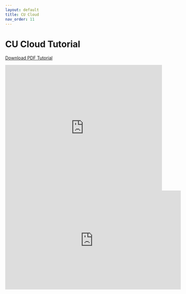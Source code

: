 ```yaml
---
layout: default
title: CU Cloud
nav_order: 11
---
```


# CU Cloud Tutorial

<a href="https://luciajayne.github.io/obp-librec-main/content/tutorials/OpenStack_VNC.pdf" target="_blank">Download PDF Tutorial</a>

<embed src="https://luciajayne.github.io/obp-librec-main/content/tutorials/OpenStack_VNC.pdf" type="application/pdf" width="500" height="400"/>

<iframe width="560" height="315" src="https://www.youtube.com/embed/fwrXMKiyoZY" title="YouTube video player" frameborder="0" allow="accelerometer; autoplay; clipboard-write; encrypted-media; gyroscope; picture-in-picture" allowfullscreen></iframe>
